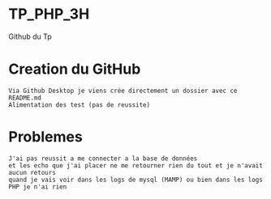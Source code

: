# TP_PHP_3H
 Github du Tp 

# Creation du GitHub 
    Via Github Desktop je viens crée directement un dossier avec ce README.md
    Alimentation des test (pas de reussite)

# Problemes
    J'ai pas reussit a me connecter a la base de données
    et les echo que j'ai placer ne me retourner rien du tout et je n'avait aucun retours
    quand je vais voir dans les logs de mysql (MAMP) ou bien dans les logs PHP je n'ai rien

